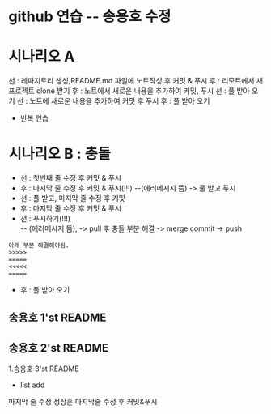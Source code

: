 # github 연습 -- 송용호 수정

# 시나리오 A
선 : 레파지토리 생성,README.md 파일에 노트작성  후 커밋 & 푸시
후 : 리모트에서 새 프로젝트 clone 받기
후 : 노트에서 새로운 내용을 추가하여 커밋, 푸시
선 : 풀 받아 오기
선 : 노트에 새로운 내용을 추가하여 커밋 후 푸시
후 : 풀 받아 오기
- 반복 연습

# 시나리오 B : 충돌
- 선 : 첫번째 줄 수정 후 커밋 & 푸시
- 후 : 마지막 줄 수정 후 커밋 & 푸시(!!!) 
--(에러메시지 뜸) -> 풀 받고 푸시
- 선 : 풀 받고, 마지막 줄 수정 후 커밋
- 후 : 마지막 줄 수정 후 커밋 & 푸시
- 선 : 푸시하기(!!!)                    
-- (에러메시지 뜸), -> pull 후 충돌 부분 해결 -> merge commit -> push
```
아래 부분 해결해야됨.
>>>>>
=====
<<<<<
=====
```
- 후 : 풀 받아 오기

## 송용호 1'st README
## 송용호 2'st README


1.송용호 3'st README

- list add

마지막 줄 수정 
정상훈 마지막줄 수정 후 커밋&푸시
